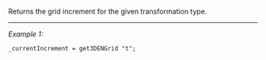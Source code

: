 Returns the grid increment for the given transformation type.


---
*Example 1:*
```sqf
_currentIncrement = get3DENGrid "t";
```